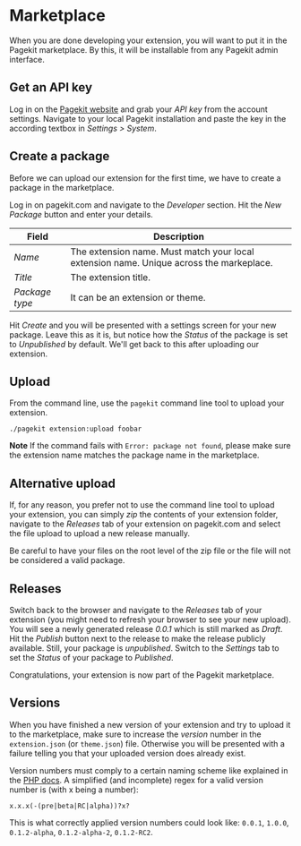 # Marketplace

When you are done developing your extension, you will want to put it in the
Pagekit marketplace. By this, it will be installable from any Pagekit
admin interface.

## Get an API key

Log in on the [Pagekit website](http://pagekit.com) and grab your *API key* from the account settings.
Navigate to your local Pagekit installation and paste the key in the
according textbox in *Settings > System*.

## Create a package

Before we can upload our extension for the first time, we have to create
a package in the marketplace.

Log in on pagekit.com and navigate to the *Developer* section. Hit the
*New Package* button and enter your details.

| Field  | Description |
|--------|-------------|
| *Name*           | The extension name. Must match your local extension name. Unique across the markeplace. |
| *Title*          | The extension title. |
| *Package type*   | It can be an extension or theme. |

Hit *Create* and you will be presented with a settings screen for your new
package. Leave this as it is, but notice how the *Status* of the package is set
to *Unpublished* by default. We'll get back to this after uploading our
extension.

## Upload

From the command line, use the `pagekit` command line tool to upload your
extension.

```
./pagekit extension:upload foobar
```

**Note** If the command fails with `Error: package not found`, please make sure the
extension name matches the package name in the marketplace.

## Alternative upload

If, for any reason, you prefer not to use the command line tool to upload
your extension, you can simply *zip* the contents of your extension folder,
navigate to the *Releases* tab of your extension on pagekit.com and select the file
upload to upload a new release manually.

Be careful to have your files on the root level of the zip file or the file
will not be considered a valid package.


## Releases

Switch back to the browser and navigate to the *Releases* tab of your
extension (you might need to refresh your browser to see your new upload). You
will see a newly generated release *0.0.1* which is still marked
as *Draft*. Hit the *Publish* button next to the release to make the release
publicly available. Still, your package is *unpublished*. Switch to the
*Settings* tab to set the *Status* of your package to *Published*.

Congratulations, your extension is now part of the Pagekit marketplace.

## Versions

When you have finished a new version of your extension and try to upload it
to the marketplace, make sure to increase the *version* number in the
`extension.json` (or `theme.json`) file. Otherwise you will be presented with a
failure telling you that your uploaded version does already exist.

Version numbers must comply to a certain naming scheme like explained in the
[PHP docs](http://php.net/version_compare). A simplified (and
incomplete) regex for a valid version number is (with x being a number):

```
x.x.x(-(pre|beta|RC|alpha))?x?
```

This is what correctly applied version numbers could look like: `0.0.1`, `1.0.0`, `0.1.2-alpha`, `0.1.2-alpha-2`, `0.1.2-RC2`.
